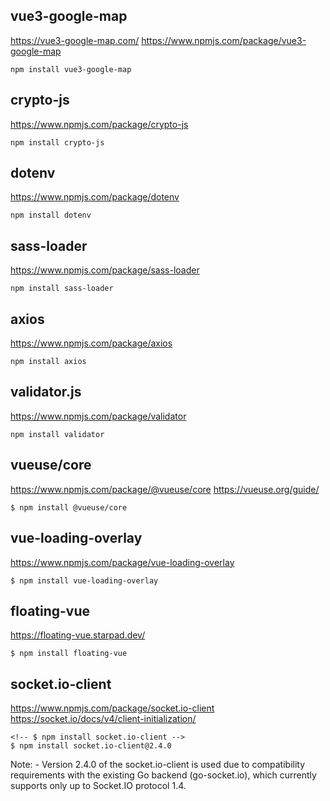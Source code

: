 ## vue3-google-map

https://vue3-google-map.com/
https://www.npmjs.com/package/vue3-google-map

    npm install vue3-google-map

<!-- --------------------------------------------------------------- -->

## crypto-js

https://www.npmjs.com/package/crypto-js

    npm install crypto-js

<!-- --------------------------------------------------------------- -->

## dotenv

https://www.npmjs.com/package/dotenv

    npm install dotenv

<!-- --------------------------------------------------------------- -->

## sass-loader

https://www.npmjs.com/package/sass-loader

    npm install sass-loader

<!-- --------------------------------------------------------------- -->

## axios

https://www.npmjs.com/package/axios
    
    npm install axios

<!-- --------------------------------------------------------------- -->

## validator.js

https://www.npmjs.com/package/validator

    npm install validator

<!-- --------------------------------------------------------------- -->

## vueuse/core

https://www.npmjs.com/package/@vueuse/core
https://vueuse.org/guide/

    $ npm install @vueuse/core

<!-- --------------------------------------------------------------- -->

## vue-loading-overlay

https://www.npmjs.com/package/vue-loading-overlay

    $ npm install vue-loading-overlay

<!-- --------------------------------------------------------------- -->

## floating-vue

https://floating-vue.starpad.dev/

    $ npm install floating-vue


<!-- --------------------------------------------------------------- -->

## socket.io-client

https://www.npmjs.com/package/socket.io-client
https://socket.io/docs/v4/client-initialization/

    <!-- $ npm install socket.io-client -->
    $ npm install socket.io-client@2.4.0

Note: - Version 2.4.0 of the socket.io-client is used due to compatibility requirements with the
    existing Go backend (go-socket.io), which currently supports only up to Socket.IO protocol 1.4. 
